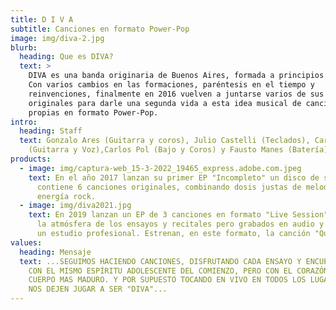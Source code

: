 ```yaml
---
title: D I V A
subtitle: Canciones en formato Power-Pop
image: img/diva-2.jpg
blurb:
  heading: Que es DIVA?
  text: >
    DIVA es una banda originaria de Buenos Aires, formada a principios de 1995.
    Con varios cambios en las formaciones, paréntesis en el tiempo y
    reinvenciones, finalmente en 2016 vuelven a juntarse varios de sus miembros
    originales para darle una segunda vida a esta idea musical de canciones
    propias en formato Power-Pop.
intro:
  heading: Staff
  text: Gonzalo Ares (Guitarra y coros), Julio Castelli (Teclados), Carlos Garcete
    (Guitarra y Voz),Carlos Pol (Bajo y Coros) y Fausto Manes (Batería)
products:
  - image: img/captura-web_15-3-2022_19465_express.adobe.com.jpeg
    text: En el año 2017 lanzan su primer EP "Incompleto" un disco de studio que
      contiene 6 canciones originales, combinando dosis justas de melodías pop y
      energía rock.
  - image: img/diva2021.jpg
    text: En 2019 lanzan un EP de 3 canciones en formato "Live Session", recreando
      la atmósfera de los ensayos y recitales pero grabados en audio y vídeo en
      un estudio profesional. Estrenan, en este formato, la canción "Quien Sabe"
values:
  heading: Mensaje
  text: ...SEGUIMOS HACIENDO CANCIONES, DISFRUTANDO CADA ENSAYO Y ENCUENTRO. AHORA
    CON EL MISMO ESPÍRITU ADOLESCENTE DEL COMIENZO, PERO CON EL CORAZÓN Y EL
    CUERPO MAS MADURO. Y POR SUPUESTO TOCANDO EN VIVO EN TODOS LOS LUGARES QUE
    NOS DEJEN JUGAR A SER "DIVA"...
---
```

